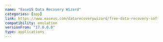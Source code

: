 ```yaml
---
name: "EaseUS Data Recovery Wizard"
categories: [app]
link: https://www.easeus.com/datarecoverywizard/free-data-recovery-software.htm
compatibility: emulation
versionFrom: "17.0.0.0"
type: applications
---
```


